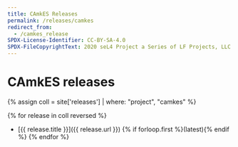 ```yaml
---
title: CAmkES Releases
permalink: /releases/camkes
redirect_from:
  - /camkes_release
SPDX-License-Identifier: CC-BY-SA-4.0
SPDX-FileCopyrightText: 2020 seL4 Project a Series of LF Projects, LLC.
---
```

# CAmkES releases
{% assign coll = site['releases'] | where: "project", "camkes" %}

{% for release in coll reversed %}
- [{{ release.title }}]({{ release.url }}) {% if forloop.first %}(latest){% endif %}
{% endfor %}
